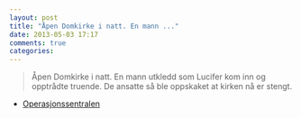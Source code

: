 ```yaml
---
layout: post
title: "Åpen Domkirke i natt. En mann ..."
date: 2013-05-03 17:17
comments: true
categories: 
---
```


> Åpen Domkirke i natt. En mann utkledd som Lucifer kom inn og opptrådte truende. De ansatte så ble oppskaket at kirken nå er stengt.
- [Operasjonssentralen](http://twitter.com/oslopolitiops/statuses/330476221148311552)
